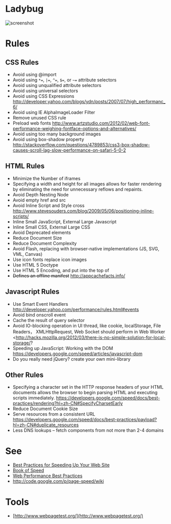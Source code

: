 # Ladybug

![screenshot](https://raw.github.com/bear7/ladybug/master/img/screenshot1.jpg)

# Rules

## CSS Rules
 * Avoid using @import
 * Avoid using `*=`, `|=`, `^=`, `$=`, or `~=` attribute selectors
 * Avoid using unqualified attribute selectors
 * Avoid using universal selectors
 * Avoid using CSS Expressions <http://developer.yahoo.com/blogs/ydn/posts/2007/07/high_performanc_6/>
 * Avoid using IE AlphaImageLoader Filter
 * Remove unused CSS rule
 * Preload web fonts <http://www.artzstudio.com/2012/02/web-font-performance-weighing-fontface-options-and-alternatives/>
 * Avoid using too many background images
 * Avoid using box-shadow property <http://stackoverflow.com/questions/4789853/css3-box-shadow-causes-scroll-lag-slow-performance-on-safari-5-0-2>

## HTML Rules
 * Minimize the Number of iframes
 * Specifying a width and height for all images allows for faster rendering by eliminating the need for unnecessary reflows and repaints.
 * Avoid Depth Nesting Node
 * Avoid empty href and src
 * Avoid Inline Script and Style cross <http://www.stevesouders.com/blog/2009/05/06/positioning-inline-scripts/>
 * Inline Small JavaScript, External Large Javascript
 * Inline Small CSS, External Large CSS
 * Avoid Deprecated elements
 * Reduce Document Size
 * Reduce Document Complexity
 * Avoid Flash, replacing with browser-native implementations (JS, SVG, VML, Canvas)
 * Use icon fonts replace icon images
 * Use HTML 5 Doctype
 * Use HTML 5 Encoding, and put into the top of <head/>
 * <STRIKE>Defines an offline manifest</STRIKE>  <http://appcachefacts.info/>

## Javascript Rules
 * Use Smart Event Handlers <http://developer.yahoo.com/performance/rules.html#events>
 * Avoid bind onscroll event
 * Cache the result of query selector
 * Avoid IO-blocking operation in UI thread, like cookie, localStorage, File Readers， XMLHttpRequest, Web Socket should perform in Web Worker <http://hacks.mozilla.org/2012/03/there-is-no-simple-solution-for-local-storage/?
 * Speeding up JavaScript: Working with the DOM <https://developers.google.com/speed/articles/javascript-dom>
 * Do you really need jQuery? create your own mini-library

## Other Rules
 * Specifying a character set in the HTTP response headers of your HTML documents allows the browser to begin parsing HTML and executing scripts immediately. <https://developers.google.com/speed/docs/best-practices/rendering?hl=zh-CN#SpecifyCharsetEarly>
 * Reduce Document Cookie Size
 * Serve resources from a consistent URL <https://developers.google.com/speed/docs/best-practices/payload?hl=zh-CN#duplicate_resources>
 * Less DNS lookups – fetch components from not more than 2-4 domains


# See
 * [Best Practices for Speeding Up Your Web Site](http://developer.yahoo.com/performance/rules.html)
 * [Book of Speed](http://www.bookofspeed.com/)
 * [Web Performance Best Practices](http://code.google.com/intl/zh-CN/speed/page-speed/docs/rules_intro.html)
 * http://code.google.com/p/page-speed/wiki

# Tools
 * [http://www.webpagetest.org/](http://www.webpagetest.org/)

